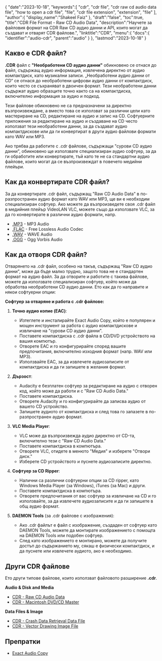 {
   "date":"2023-10-18",
   "keywords":[
      "cdr",
      "cdr file",
      "cdr raw cd audio data file",
      "how to open a cdr file",
      "file",
      "cdr file extension",
      "extension",
      "file"
   ],
   "author":{
      "display_name":"Shakeel Faiz"
   },
   "draft":"false",
   "toc":true,
   "title":"CDR File Format - Raw CD Audio Data",
   "description":"Научете за файловия формат на CDR Raw CD аудио данни и API, които могат да създават и отварят CDR файлове.",
   "linktitle":"CDR",
   "menu":{
      "docs":{
         "identifier":"audio-cdr",
         "parent":"audio"
      }
   },
   "lastmod":"2023-10-18"
}

## Какво е CDR файл?

**.CDR** файл с **"Необработени CD аудио данни"** обикновено се отнася до файл, съдържащ аудио информация, извлечена директно от аудио компактдиск, като музикални записи. „Необработени аудио данни от CD“ се отнася до необработени цифрови аудио данни от компактдиск, които често се съхраняват в двоичен формат. Тези необработени данни съдържат аудио образците точно както са на компактдиска, включително информация за аудио и подкод.

Тези файлове обикновено не са предназначени за директно възпроизвеждане, а вместо това се използват за различни цели като мастериране на CD, редактиране на аудио и запис на CD. Софтуерните приложения за редактиране на аудио и създаване на CD често използват тези необработени данни, за да създават аудио компактдискове или да ги конвертират в други аудио файлови формати като WAV или MP3.

Ако трябва да работите с .cdr файлове, съдържащи "сурови CD аудио данни", обикновено ще използвате специализиран аудио софтуер, за да ги обработите или конвертирате, тъй като те не са стандартни аудио файлове, които могат да се възпроизвеждат в повечето медийни плейъри.

## Как да конвертирате CDR файл?

За да конвертирате .cdr файл, съдържащ "Raw CD Audio Data" в по-разпространен аудио формат като WAV или MP3, ще ви е необходим специализиран софтуер. Ако можете да възпроизведете своя .cdr файл в медийния плейър VideoLAN VLC, можете също да използвате VLC, за да го конвертирате в различни аудио формати, напр.

- [.MP3](/audio/mp3/) - MP3 Audio
- [.FLAC](/audio/flac/) - Free Lossless Audio Codec
- [.WAV](/audio/wav/) - WAVE Audio
- [.OGG](/audio/ogg/) - Ogg Vorbis Audio

## Как да отворя CDR файл?

Отварянето на .cdr файл, особено на такъв, съдържащ "Raw CD аудио данни", може да бъде малко трудно, защото това не е стандартен формат на аудио файл. За да отворите и работите с такива файлове, можете да използвате специализиран софтуер, който може да обработва необработени CD аудио данни. Ето как да го направите и някои софтуерни опции:

**Софтуер за отваряне и работа с .cdr файлове:**

1. **Точно аудио копие (EAC)**:
    
     - Изтеглете и инсталирайте Exact Audio Copy, който е популярен и мощен инструмент за работа с аудио компактдискове и извличане на "сурови CD аудио данни".
     - Поставете компактдиска с .cdr файла в CD/DVD устройството на вашия компютър.
     - Отворете EAC и го конфигурирайте според вашите предпочитания, включително изходния формат (напр. WAV или MP3).
     - Използвайте EAC, за да извлечете аудиозаписите от компактдиска и да ги запишете в желания формат.
2. **Дързост**:
    
     - Audacity е безплатен софтуер за редактиране на аудио с отворен код, който може да работи и с "Raw CD Audio Data."
     - Поставете компактдиска.
     - Отворете Audacity и го конфигурирайте да записва аудио от вашето CD устройство.
     - Запишете аудиото от компактдиска и след това го запазете в по-разпространен аудио формат.
3. **VLC Media Player**:
    
     - VLC може да възпроизвежда аудио директно от CD-та, включително тези с "Raw CD Audio Data."
     - Поставете компактдиска в компютъра.
     - Отворете VLC, отидете в менюто "Медия" и изберете "Отвори диск."
     - Изберете CD устройството и пуснете аудиозаписите директно.
4. **Софтуер за CD Ripper**:
    
     - Налични са различни софтуерни опции за CD ripper, като Windows Media Player (за Windows), iTunes (за Mac) и други.
     - Поставете компактдиска в компютъра.
     - Отворете предпочитания от вас софтуер за извличане на CD и го използвайте, за да извлечете аудиозаписите и да ги запишете в общ аудио формат.
5. **DAEMON Tools** (за .cdr файлове с изображения):
    
     - Ако .cdr файлът е файл с изображение, създаден от софтуер като DAEMON Tools, можете да монтирате изображението с помощта на DAEMON Tools или подобен софтуер.
     - След като изображението е монтирано, можете да получите достъп до съдържанието му, сякаш е физически компактдиск, и да пуснете или извлечете аудиото, ако е необходимо.

## Други CDR файлове

Ето други типове файлове, които използват файловото разширение **.cdr**.

**Audio & Disk and Media**
- [CDR - Raw CD Audio Data](/audio/cdr/)
- [CDR - Macintosh DVD/CD Master](/disc-and-media/cdr/)

**Data Files & Image**
- [CDR - Crash Data Retrieval Data File](/misc/cdr-crash/)
- [CDR - Vector Drawing Image File](/image/cdr/)

## Препратки
* [Exact Audio Copy](https://en.wikipedia.org/wiki/Exact_Audio_Copy)